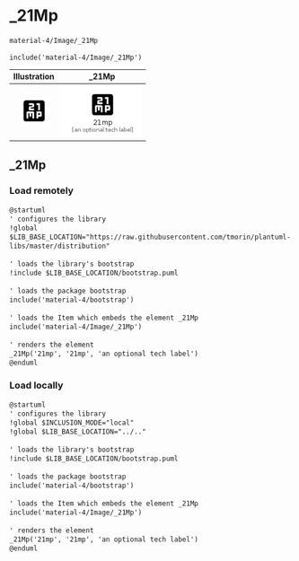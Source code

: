 # _21Mp


```text
material-4/Image/_21Mp
```

```text
include('material-4/Image/_21Mp')
```



| Illustration | _21Mp |
| :---: | :---: |
| ![illustration for Illustration](../../material-4/Image/_21Mp.png) | ![illustration for _21Mp](../../material-4/Image/_21Mp.Local.png) |




## _21Mp

### Load remotely
```plantuml
@startuml
' configures the library
!global $LIB_BASE_LOCATION="https://raw.githubusercontent.com/tmorin/plantuml-libs/master/distribution"

' loads the library's bootstrap
!include $LIB_BASE_LOCATION/bootstrap.puml

' loads the package bootstrap
include('material-4/bootstrap')

' loads the Item which embeds the element _21Mp
include('material-4/Image/_21Mp')

' renders the element
_21Mp('21mp', '21mp', 'an optional tech label')
@enduml
```

### Load locally
```plantuml
@startuml
' configures the library
!global $INCLUSION_MODE="local"
!global $LIB_BASE_LOCATION="../.."

' loads the library's bootstrap
!include $LIB_BASE_LOCATION/bootstrap.puml

' loads the package bootstrap
include('material-4/bootstrap')

' loads the Item which embeds the element _21Mp
include('material-4/Image/_21Mp')

' renders the element
_21Mp('21mp', '21mp', 'an optional tech label')
@enduml
```

